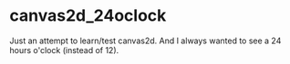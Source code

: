 canvas2d_24oclock
=================

Just an attempt to learn/test canvas2d. And I always wanted to see a 24 hours o'clock (instead of 12).
